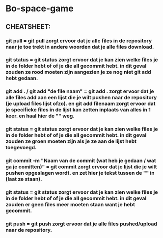 ﻿# Bo-space-game
 ## CHEATSHEET:
 ### git pull    =    git pull zorgt ervoor dat je alle files in de repository naar je toe trekt in andere woorden dat je alle files download.
 
 ### git status    =    git status zorgt ervoor dat je kan zien welke files je in de folder hebt of of je die all gecommit hebt. in dit geval zouden ze rood moeten zijn aangezien je ze nog niet git add hebt gedaan.
 
 ### git add . / git add "de file naam"    =    git add . zorgt ervoor dat je alle files add aan een lijst die je wilt pushen naar de repository (je upload files lijst ofzo). en git add filenaam zorgt ervoor dat je specifieke files in de lijst kan zetten inplaats van alles in 1 keer. en haal hier de "" weg.
 
 ### git status    =    git status zorgt ervoor dat je kan zien welke files je in de folder hebt of of je die all gecommit hebt. in dit geval zouden ze groen moeten zijn als je ze aan de lijst hebt toegevoegd.
 
 ### git commit -m "Naam van de commit (wat heb je gedaan / wat ga je comitten)"    =    git commit zorgt ervoor dat je lijst die je wilt pushen opgeslagen wordt. en zet hier je tekst tussen de "" in (laat ze staan).
 
 ### git status    =    git status zorgt ervoor dat je kan zien welke files je in de folder hebt of of je die all gecommit hebt. in dit geval zouden er geen files meer moeten staan want je hebt gecommit.
 
 ### git push    =    git push zorgt ervoor dat je alle files pushed/upload naar de repository.
